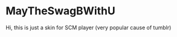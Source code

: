 MayTheSwagBWithU
================
Hi, this is just a skin for SCM player (very popular cause of tumblr)

